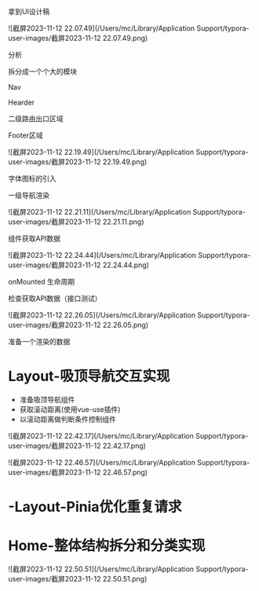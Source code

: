 拿到UI设计稿



![截屏2023-11-12 22.07.49](/Users/mc/Library/Application Support/typora-user-images/截屏2023-11-12 22.07.49.png)

分析

拆分成一个个大的模块

Nav

Hearder

二级路由出口区域

Footer区域



![截屏2023-11-12 22.19.49](/Users/mc/Library/Application Support/typora-user-images/截屏2023-11-12 22.19.49.png)





字体图标的引入











一级导航渲染



![截屏2023-11-12 22.21.11](/Users/mc/Library/Application Support/typora-user-images/截屏2023-11-12 22.21.11.png)

组件获取API数据



![截屏2023-11-12 22.24.44](/Users/mc/Library/Application Support/typora-user-images/截屏2023-11-12 22.24.44.png)



onMounted 生命周期





检查获取API数据（接口测试）

![截屏2023-11-12 22.26.05](/Users/mc/Library/Application Support/typora-user-images/截屏2023-11-12 22.26.05.png)





准备一个渲染的数据







# Layout-吸顶导航交互实现

- 准备吸顶导航组件
-  获取滚动距离(使用vue-use插件)
- 以滚动距离做判断条件控制组件





![截屏2023-11-12 22.42.17](/Users/mc/Library/Application Support/typora-user-images/截屏2023-11-12 22.42.17.png)

![截屏2023-11-12 22.46.57](/Users/mc/Library/Application Support/typora-user-images/截屏2023-11-12 22.46.57.png)

# -Layout-Pinia优化重复请求







# Home-整体结构拆分和分类实现





![截屏2023-11-12 22.50.51](/Users/mc/Library/Application Support/typora-user-images/截屏2023-11-12 22.50.51.png)





